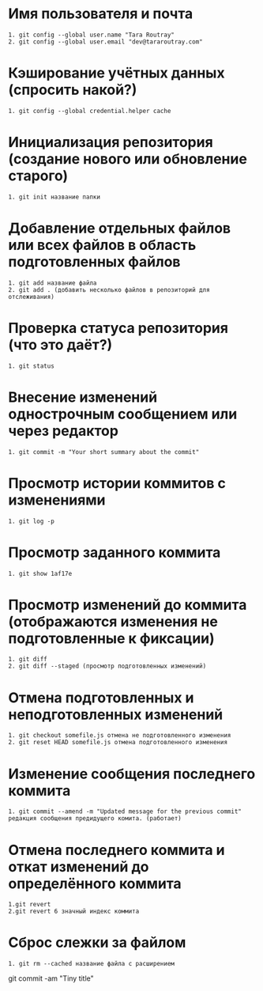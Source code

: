 # Имя пользователя и почта
    1. git config --global user.name "Tara Routray"
    2. git config --global user.email "dev@tararoutray.com"
# Кэширование учётных данных (спросить накой?)
    1. git config --global credential.helper cache
# Инициализация репозитория (создание нового или обновление старого)
    1. git init название папки

# Добавление отдельных файлов или всех файлов в область подготовленных файлов
    1. git add название файла
    2. git add . (добавить несколько файлов в репозиторий для отслеживания)
# Проверка статуса репозитория (что это даёт?)
    1. git status
# Внесение изменений однострочным сообщением или через редактор
    1. git commit -m "Your short summary about the commit"
# Просмотр истории коммитов с изменениями
    1. git log -p
# Просмотр заданного коммита
    1. git show 1af17e
# Просмотр изменений до коммита (отображаются изменения не подготовленные к фиксации)
    1. git diff
    2. git diff --staged (просмотр подготовленных изменений)
# Отмена подготовленных и неподготовленных изменений
    1. git checkout somefile.js отмена не подготовленного изменения
    2. git reset HEAD somefile.js отмена подготовленного изменения
 # Изменение сообщения последнего коммита
    1. git commit --amend -m "Updated message for the previous commit" редакция сообщения предидущего комита. (работает)
# Отмена последнего коммита и откат изменений до определённого коммита
    1.git revert
    2.git revert 6 значный индекс коммита
# Сброс слежки за файлом
    1. git rm --cached название файла с расширением
git commit -am "Tiny title"
    
